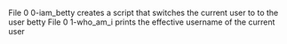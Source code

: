 File 0 0-iam_betty creates a script that switches the current user to to the user betty
File 0 1-who_am_i prints the effective username of the current user
